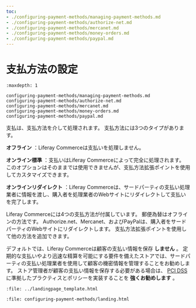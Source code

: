```yaml
---
toc:
- ./configuring-payment-methods/managing-payment-methods.md
- ./configuring-payment-methods/authorize-net.md
- ./configuring-payment-methods/mercanet.md
- ./configuring-payment-methods/money-orders.md
- ./configuring-payment-methods/paypal.md
---
```

# 支払方法の設定

```{toctree}
:maxdepth: 1

configuring-payment-methods/managing-payment-methods.md
configuring-payment-methods/authorize-net.md
configuring-payment-methods/mercanet.md
configuring-payment-methods/money-orders.md
configuring-payment-methods/paypal.md
```

支払は、支払方法を介して処理されます。 支払方法には3つのタイプがあります。

**オフライン** ：Liferay Commerceは支払いを処理しません。

**オンライン標準** ：支払いはLiferay Commerceによって完全に処理されます。 このオプションはそのままでは使用できませんが、支払方法拡張ポイントを使用してカスタマイズできます。

**オンラインリダイレクト** ：Liferay Commerceは、サードパーティの支払い処理業者に情報を渡し、購入者を処理業者のWebサイトにリダイレクトして支払いを完了します。

Liferay Commerceには4つの支払方法が付属しています。 郵便為替はオフラインの方法です。 Authorize.net、Mercanet、およびPayPalは、購入者をサードパーティのWebサイトにリダイレクトします。 支払方法拡張ポイントを使用して他の方法を追加できます。

デフォルトでは、Liferay Commerceは顧客の支払い情報を保存 **しません** 。 定期的な支払いやより迅速な精算を可能にする要件を備えたストアでは、サードパーティの支払い処理業者を使用して顧客の機密情報を管理することをお勧めします。 ストア管理者が顧客の支払い情報を保存する必要がある場合は、 [PCI DSS](https://www.pcisecuritystandards.org/) に準拠したプラクティスとポリシーを実装することを **強くお勧めします** 。

```{raw} html
:file: ../landingpage_template.html
```

```{raw} html
:file: configuring-payment-methods/landing.html
```
